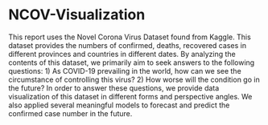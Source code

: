# NCOV-Visualization
This report uses the Novel Corona Virus Dataset found from Kaggle. This dataset provides the numbers of confirmed, deaths, recovered cases in different provinces and countries in different dates. By analyzing the contents of this dataset, we primarily aim to seek answers to the following questions: 1) As COVID-19 prevailing in the world, how can we see the circumstance of controlling this virus? 2) How worse will the condition go in the future? In order to answer these questions, we provide data visualization of this dataset in different forms and perspective angles. We also applied several meaningful models to forecast and predict the confirmed case number in the future.   
